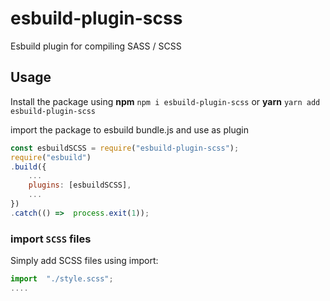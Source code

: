 # esbuild-plugin-scss

Esbuild plugin for compiling SASS / SCSS

## Usage

Install the package using
**npm**
`npm i esbuild-plugin-scss`
or
**yarn**
`yarn add esbuild-plugin-scss`

import the package to esbuild bundle.js and use as plugin

```javascript
const esbuildSCSS = require("esbuild-plugin-scss");
require("esbuild")
.build({
	...
	plugins: [esbuildSCSS],
	...
})
.catch(() =>  process.exit(1));
```

### import `SCSS` files

Simply add SCSS files using import:

```javascript
import  "./style.scss";
....
```
